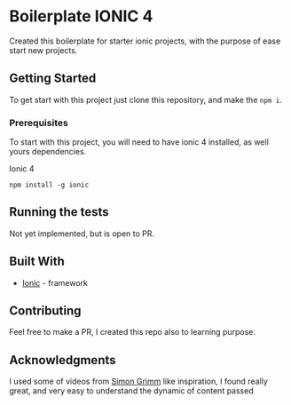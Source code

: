 # Boilerplate IONIC 4

Created this boilerplate for starter ionic projects, with the purpose of ease start new projects.

## Getting Started

To get start with this project just clone this repository, and make the ``npm i``.

### Prerequisites

To start with this project, you will need to have ionic 4 installed, as well yours dependencies.

Ionic 4
```
npm install -g ionic
```

## Running the tests

Not yet implemented, but is open to PR.

## Built With

* [Ionic](https://ionicframework.com/docs/) - framework

## Contributing

Feel free to make a PR, I created this repo also to learning purpose.

## Acknowledgments

I used some of videos from [Simon Grimm](https://www.youtube.com/user/saimon1924/featured) like inspiration, I found really great, and very easy to understand the dynamic of content passed

